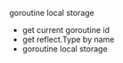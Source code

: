 goroutine local storage

* get current goroutine id
* get reflect.Type by name
* goroutine local storage